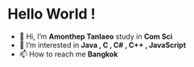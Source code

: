 # Hello World !
- 👋 Hi, I’m <b>Amonthep Tanlaeo</b> study in <b>Com Sci</b>
- 👀 I’m interested in <b>Java , C , C# , C++ , JavaScript</b>
- 📫 How to reach me <b>Bangkok</b>

<!---
KuroMuta/KuroMuta is a ✨ special ✨ repository because its `README.md` (this file) appears on your GitHub profile.
You can click the Preview link to take a look at your changes.
--->
